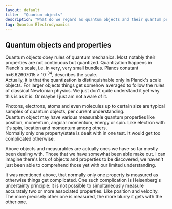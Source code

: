 ```yaml
---
layout: default
title:  "Quantum objects"
description: "What do we regard as quantum objects and their quantum properties?"
tag: Quantum Electrodynamics
---
```


## Quantum objects and properties

Quantum objects obey rules of quantum mechanics. Most notably their properties are not continuous but quantized. Quantization happens in Planck's scale, i.e. in very, very small bundles. Plancs constant h=6.62607015 × 10<sup>-34</sup>,  describes the scale.    
Actually, it is that the quantization is distinquishable only in Planck's scale objects. For larger objects things get somehow averaged to follow the rules of classical Newtonian physics. We just don't quite understand it yet why this is as it is. Or maybe I just am not aware of it.

Photons, electrons, atoms and even molecules up to certain size are typical samples of quantum objects, per current understanding.  
Quantum object may have various measurable quantum properties like position, momentum, angular momentum, energy or spin. Like electron with it's spin, location and momentum among others.  
Normally only one property/state is dealt with in one test. It would get too complicated otherwise.   

Above objects and measurables are actually ones we have so far mostly been dealing with. Those that we have somewhat been able make out. I can imagine there's lots of objects and properties to be discovered, we haven't just been able to comprehend those yet with our limited understanding.

It was mentioned above, that normally only one property is measured as otherwise things get complicated. One such complication is Heisenberg's uncertainty principle: it is not possible to simultaneously measure accurately two or more associated properties. Like position and velocity. The more precisely other one is measured, the more blurry it gets with the other one.



